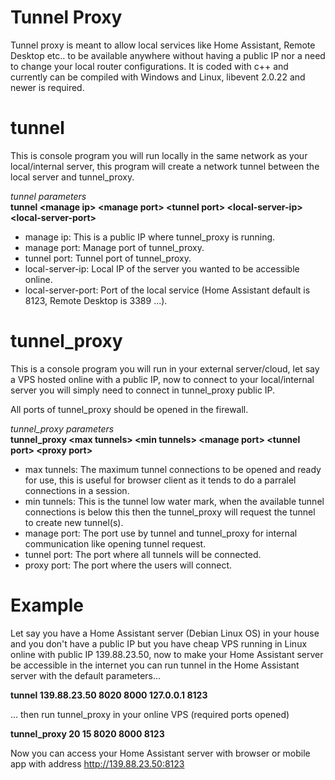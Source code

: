 # Tunnel Proxy
Tunnel proxy is meant to allow local services like Home Assistant, Remote Desktop etc.. to be available anywhere without having a public IP nor a need to change your local router configurations.
It is coded with c++ and currently can be compiled with Windows and Linux, libevent 2.0.22 and newer is required.

# tunnel
This is console program you will run locally in the same network as your local/internal server, this program will create a network tunnel between the local server and tunnel_proxy.

*tunnel parameters*\
**tunnel \<manage ip> \<manage port> \<tunnel port> \<local-server-ip> \<local-server-port>**

- manage ip: This is a public IP where tunnel_proxy is running.
- manage port: Manage port of tunnel_proxy.
- tunnel port: Tunnel port of tunnel_proxy.
- local-server-ip: Local IP of the server you wanted to be accessible online.
- local-server-port: Port of the local service (Home Assistant default is 8123, Remote Desktop is 3389 ...).

# tunnel_proxy
This is a console program you will run in your external server/cloud, let say a VPS hosted online with a public IP, now to connect to your local/internal server you will simply need to connect in tunnel_proxy public IP.

All ports of tunnel_proxy should be opened in the firewall.

*tunnel_proxy parameters*\
**tunnel_proxy \<max tunnels> \<min tunnels> \<manage port> \<tunnel port> \<proxy port>**

- max tunnels: The maximum tunnel connections to be opened and ready for use, this is useful for browser client as it tends to do a parralel connections in a session.
- min tunnels: This is the tunnel low water mark, when the available tunnel connections is below this then the tunnel_proxy will request the tunnel to create new tunnel(s).
- manage port: The port use by tunnel and tunnel_proxy for internal communication like opening tunnel request.
- tunnel port: The port where all tunnels will be connected.
- proxy port: The port where the users will connect.

# Example
Let say you have a Home Assistant server (Debian Linux OS) in your house and you don't have a public IP but you have cheap VPS running in Linux online with public IP 139.88.23.50, now to make your Home Assistant server be accessible in the internet you can run tunnel in the Home Assistant server with the default parameters...

**tunnel 139.88.23.50 8020 8000 127.0.0.1 8123**

... then run tunnel_proxy in your online VPS (required ports opened)

**tunnel_proxy 20 15 8020 8000 8123**

Now you can access your Home Assistant server with browser or mobile app with address http://139.88.23.50:8123

